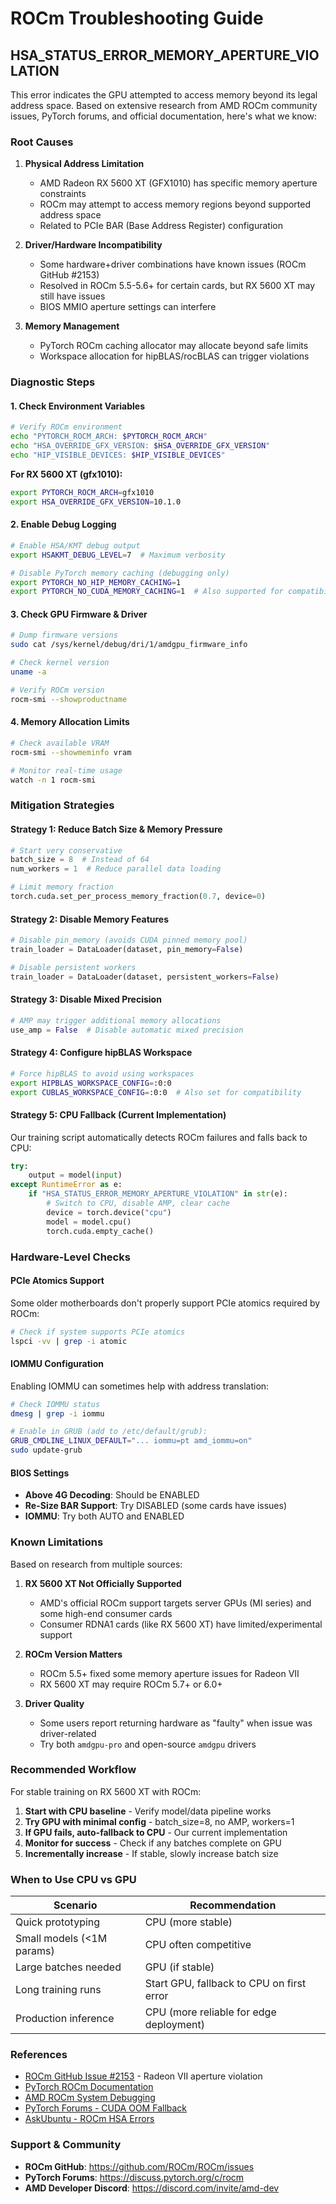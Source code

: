 # ROCm Troubleshooting Guide

## HSA_STATUS_ERROR_MEMORY_APERTURE_VIOLATION

This error indicates the GPU attempted to access memory beyond its legal address space. Based on extensive research from AMD ROCm community issues, PyTorch forums, and official documentation, here's what we know:

### Root Causes

1. **Physical Address Limitation**
   - AMD Radeon RX 5600 XT (GFX1010) has specific memory aperture constraints
   - ROCm may attempt to access memory regions beyond supported address space
   - Related to PCIe BAR (Base Address Register) configuration

2. **Driver/Hardware Incompatibility**
   - Some hardware+driver combinations have known issues (ROCm GitHub #2153)
   - Resolved in ROCm 5.5-5.6+ for certain cards, but RX 5600 XT may still have issues
   - BIOS MMIO aperture settings can interfere

3. **Memory Management**
   - PyTorch ROCm caching allocator may allocate beyond safe limits
   - Workspace allocation for hipBLAS/rocBLAS can trigger violations

### Diagnostic Steps

#### 1. Check Environment Variables

```bash
# Verify ROCm environment
echo "PYTORCH_ROCM_ARCH: $PYTORCH_ROCM_ARCH"
echo "HSA_OVERRIDE_GFX_VERSION: $HSA_OVERRIDE_GFX_VERSION"
echo "HIP_VISIBLE_DEVICES: $HIP_VISIBLE_DEVICES"
```

**For RX 5600 XT (gfx1010):**
```bash
export PYTORCH_ROCM_ARCH=gfx1010
export HSA_OVERRIDE_GFX_VERSION=10.1.0
```

#### 2. Enable Debug Logging

```bash
# Enable HSA/KMT debug output
export HSAKMT_DEBUG_LEVEL=7  # Maximum verbosity

# Disable PyTorch memory caching (debugging only)
export PYTORCH_NO_HIP_MEMORY_CACHING=1
export PYTORCH_NO_CUDA_MEMORY_CACHING=1  # Also supported for compatibility
```

#### 3. Check GPU Firmware & Driver

```bash
# Dump firmware versions
sudo cat /sys/kernel/debug/dri/1/amdgpu_firmware_info

# Check kernel version
uname -a

# Verify ROCm version
rocm-smi --showproductname
```

#### 4. Memory Allocation Limits

```bash
# Check available VRAM
rocm-smi --showmeminfo vram

# Monitor real-time usage
watch -n 1 rocm-smi
```

### Mitigation Strategies

#### Strategy 1: Reduce Batch Size & Memory Pressure

```python
# Start very conservative
batch_size = 8  # Instead of 64
num_workers = 1  # Reduce parallel data loading

# Limit memory fraction
torch.cuda.set_per_process_memory_fraction(0.7, device=0)
```

#### Strategy 2: Disable Memory Features

```python
# Disable pin_memory (avoids CUDA pinned memory pool)
train_loader = DataLoader(dataset, pin_memory=False)

# Disable persistent workers
train_loader = DataLoader(dataset, persistent_workers=False)
```

#### Strategy 3: Disable Mixed Precision

```python
# AMP may trigger additional memory allocations
use_amp = False  # Disable automatic mixed precision
```

#### Strategy 4: Configure hipBLAS Workspace

```bash
# Force hipBLAS to avoid using workspaces
export HIPBLAS_WORKSPACE_CONFIG=:0:0
export CUBLAS_WORKSPACE_CONFIG=:0:0  # Also set for compatibility
```

#### Strategy 5: CPU Fallback (Current Implementation)

Our training script automatically detects ROCm failures and falls back to CPU:

```python
try:
    output = model(input)
except RuntimeError as e:
    if "HSA_STATUS_ERROR_MEMORY_APERTURE_VIOLATION" in str(e):
        # Switch to CPU, disable AMP, clear cache
        device = torch.device("cpu")
        model = model.cpu()
        torch.cuda.empty_cache()
```

### Hardware-Level Checks

#### PCIe Atomics Support

Some older motherboards don't properly support PCIe atomics required by ROCm:

```bash
# Check if system supports PCIe atomics
lspci -vv | grep -i atomic
```

#### IOMMU Configuration

Enabling IOMMU can sometimes help with address translation:

```bash
# Check IOMMU status
dmesg | grep -i iommu

# Enable in GRUB (add to /etc/default/grub):
GRUB_CMDLINE_LINUX_DEFAULT="... iommu=pt amd_iommu=on"
sudo update-grub
```

#### BIOS Settings

- **Above 4G Decoding**: Should be ENABLED
- **Re-Size BAR Support**: Try DISABLED (some cards have issues)
- **IOMMU**: Try both AUTO and ENABLED

### Known Limitations

Based on research from multiple sources:

1. **RX 5600 XT Not Officially Supported**
   - AMD's official ROCm support targets server GPUs (MI series) and some high-end consumer cards
   - Consumer RDNA1 cards (like RX 5600 XT) have limited/experimental support

2. **ROCm Version Matters**
   - ROCm 5.5+ fixed some memory aperture issues for Radeon VII
   - RX 5600 XT may require ROCm 5.7+ or 6.0+

3. **Driver Quality**
   - Some users report returning hardware as "faulty" when issue was driver-related
   - Try both `amdgpu-pro` and open-source `amdgpu` drivers

### Recommended Workflow

For stable training on RX 5600 XT with ROCm:

1. **Start with CPU baseline** - Verify model/data pipeline works
2. **Try GPU with minimal config** - batch_size=8, no AMP, workers=1
3. **If GPU fails, auto-fallback to CPU** - Our current implementation
4. **Monitor for success** - Check if any batches complete on GPU
5. **Incrementally increase** - If stable, slowly increase batch size

### When to Use CPU vs GPU

| Scenario | Recommendation |
|----------|----------------|
| Quick prototyping | CPU (more stable) |
| Small models (<1M params) | CPU often competitive |
| Large batches needed | GPU (if stable) |
| Long training runs | Start GPU, fallback to CPU on first error |
| Production inference | CPU (more reliable for edge deployment) |

### References

- [ROCm GitHub Issue #2153](https://github.com/ROCm/ROCm/issues/2153) - Radeon VII aperture violation
- [PyTorch ROCm Documentation](https://pytorch.org/docs/stable/notes/hip.html)
- [AMD ROCm System Debugging](https://rocm.docs.amd.com/en/latest/how-to/system-debugging.html)
- [PyTorch Forums - CUDA OOM Fallback](https://discuss.pytorch.org/t/cuda-out-of-memory-run-time-error-handling-fall-back-to-cpu-possibility/153749)
- [AskUbuntu - ROCm HSA Errors](https://askubuntu.com/questions/1258945/amd-rocm-issues-hsa-status-error-out-of-resources-and-more)

### Support & Community

- **ROCm GitHub**: https://github.com/ROCm/ROCm/issues
- **PyTorch Forums**: https://discuss.pytorch.org/c/rocm
- **AMD Developer Discord**: https://discord.com/invite/amd-dev
